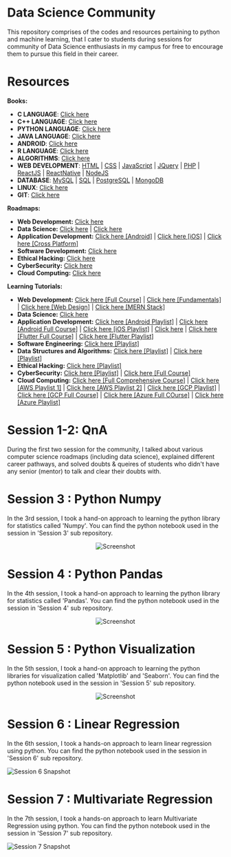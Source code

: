 # Data Science Community
This repository comprises of the codes and resources pertaining to python and machine learning, that I cater to students during sessions for community of Data Science enthusiasts in my campus for free to encourage them to pursue this field in their career.

# Resources


**Books:**

- **C LANGUAGE**: <a href="https://goalkicker.com/CBook/" target="_blank">Click here</a>
- **C++ LANGUAGE**: <a href="https://goalkicker.com/CPlusPlusBook/" target="_blank">Click here</a>
- **PYTHON LANGUAGE**: <a href="https://goalkicker.com/PythonBook/" target="_blank">Click here</a>
- **JAVA LANGUAGE**: <a href="https://goalkicker.com/JavaBook/" target="_blank">Click here</a>
- **ANDROID**: <a href="https://goalkicker.com/AndroidBook/" target="_blank">Click here</a>
- **R LANGUAGE**: <a href="https://goalkicker.com/RBook/" target="_blank">Click here</a>
- **ALGORITHMS**: <a href="https://goalkicker.com/AlgorithmsBook/" target="_blank">Click here</a>
- **WEB DEVELOPMENT**: <a href="https://goalkicker.com/HTML5Book/" target="_blank">HTML</a> | <a href="https://goalkicker.com/CSSBook/" target="_blank">CSS</a> | <a href="https://goalkicker.com/JavaScriptBook/" target="_blank">JavaScript</a> | <a href="https://goalkicker.com/jQueryBook/" target="_blank">JQuery</a> | <a href="https://goalkicker.com/PHPBook/" target="_blank">PHP</a> | <a href="https://goalkicker.com/ReactJSBook/" target="_blank">ReactJS</a> | <a href="https://goalkicker.com/ReactNativeBook/" target="_blank">ReactNative</a> | <a href="https://goalkicker.com/NodeJSBook/" target="_blank">NodeJS</a>
- **DATABASE**: <a href="https://goalkicker.com/MySQLBook/" target="_blank">MySQL</a> | <a href="https://goalkicker.com/SQLBook/" target="_blank">SQL</a> |  <a href="https://goalkicker.com/PostgreSQLBook/" target="_blank">PostgreSQL</a> | <a href="https://goalkicker.com/MongoDBBook/" target="_blank">MongoDB</a>
- **LINUX**: <a href="https://goalkicker.com/LinuxBook/" target="_blank">Click here</a>
- **GIT**: <a href="https://goalkicker.com/GitBook/" target="_blank">Click here</a>

**Roadmaps:**

- **Web Development:** <a href="https://youtu.be/2Gv6CMvI-Lw" target="_blank">Click here</a>
- **Data Science:** <a href="https://youtu.be/y9AK1YKRoLg" target="_blank">Click here</a> | <a href="https://youtu.be/Qk6tIh6sTr8" target="_blank">Click here</a>
- **Application Development:** <a href="https://youtu.be/qCJxBvvULDk" target="_blank">Click here [Android]</a> | <a href="https://youtu.be/Nlp1p_Cb1_U" target="_blank">Click here [iOS]</a> | <a href="https://youtu.be/ZLBPD2HG1H0" target="_blank">Click here [Cross Platform]</a>
- **Software Development:** <a href="https://youtu.be/J6rVaFzOEP8" target="_blank">Click here</a>
- **Ethical Hacking:** <a href="https://youtu.be/MUmjN-Fh8tY" target="_blank">Click here</a>
- **CyberSecurity:** <a href="https://youtu.be/Sj4TD0LSC_k" target="_blank">Click here</a>
- **Cloud Computing:** <a href="https://youtu.be/IX1k6E3uldk" target="_blank">Click here</a>

**Learning Tutorials:**

- **Web Development:** <a href="https://youtu.be/Q33KBiDriJY" target="_blank">Click here [Full Course]</a> | <a href="https://youtube.com/playlist?list=PL9ooVrP1hQOEloRCBI97ZXkWUg6MJn0Yf" target="_blank">Click here [Fundamentals]</a> | <a href="https://youtube.com/playlist?list=PLXC_gcsKLD6n7p6tHPBxsKjN5hA_quaPI" target="_blank">Click here [Web Design]</a> | <a href="https://youtu.be/7CqJlxBYj-M" target="_blank">Click here [MERN Stack]</a>
- **Data Science:** <a href="https://youtube.com/playlist?list=PLeo1K3hjS3us_ELKYSj_Fth2tIEkdKXvV" target="_blank">Click here</a>
- **Application Development:** <a href="https://youtube.com/playlist?list=PLknSwrodgQ72X4sKpzf5vT8kY80HKcUSe" target="_blank">Click here [Android Playlist]</a> | <a href="https://youtu.be/aS__9RbCyHg" target="_blank">Click here [Android Full Course]</a> | <a href="https://youtube.com/playlist?list=PLpZBns8dFbgx0gr68lf-un9EjdmywTu4_" target="_blank">Click here [iOS Playlist]</a> | <a href="https://youtu.be/mhE-Mp07RTo" target="_blank">Click here</a> | <a href="https://youtu.be/x0uinJvhNxI" target="_blank">Click here [Flutter Full Course]</a> | <a href="https://youtube.com/playlist?list=PLziVQlsc4EpCin9YcyI43QV0Jk8EQVraA" target="_blank">Click here [Flutter Playlist]</a>
- **Software Engineering:** <a href="https://youtube.com/playlist?list=PLWPirh4EWFpG2b1L3CL-OAPYcM25jLjXH" target="_blank">Click here [Playlist]</a>
- **Data Structures and Algorithms:** <a href="https://youtube.com/playlist?list=PLdo5W4Nhv31bbKJzrsKfMpo_grxuLl8LU" target="_blank">Click here [Playlist]</a> | <a href="https://youtube.com/playlist?list=PL6Zs6LgrJj3tDXv8a_elC6eT_4R5gfX4d" target="_blank">Click here [Playlist]</a>
- **Ethical Hacking:** <a href="https://youtube.com/playlist?list=PLBf0hzazHTGOEuhPQSnq-Ej8jRyXxfYvl" target="_blank">Click here [Playlist]</a>
- **CyberSecurity:** <a href="https://youtube.com/playlist?list=PL9ooVrP1hQOGPQVeapGsJCktzIO4DtI4_" target="_blank">Click here [Playlist]</a> | <a href="https://youtu.be/nzZkKoREEGo" target="_blank">Click here [Full Course]</a>
- **Cloud Computing:** <a href="https://youtu.be/2LaAJq1lB1Q" target="_blank">Click here [Full Comprehensive Course]</a> | <a href="https://youtube.com/playlist?list=PLEiEAq2VkUULlNtIFhEQHo8gacvme35rz" target="_blank">Click here [AWS Playlist 1]</a> | <a href="https://youtube.com/playlist?list=PL9ooVrP1hQOFWxRJcGdCot7AgJu29SVV3" target="_blank">Click here [AWS Playlist 2]</a> | <a href="https://youtube.com/playlist?list=PL9ooVrP1hQOFUm7TmkH1zk5xy75GAxV44" target="_blank">Click here [GCP Playlist]</a> | <a href="https://youtu.be/dn9cSRImmVA" target="_blank">Click here [GCP Full Course]</a> | <a href="https://youtu.be/tDuruX7XSac" target="_blank">Click here [Azure Full COurse]</a> | <a href="https://youtube.com/playlist?list=PLXtHYVsvn_b_v4EKljH6dGo9qJ7JjItWL" target="_blank">Click here [Azure Playlist]</a>

# Session 1-2: QnA

During the first two session for the community, I talked about various computer science roadmaps (including data science), explained different career pathways, and solved doubts & queires of students who didn't have any senior (mentor) to talk and clear their doubts with.

# Session 3 : Python Numpy

In the 3rd session, I took a hand-on approach to learning the python library for statistics called 'Numpy'. You can find the python notebook used in the session in 'Session 3' sub repository.

<p align="center">
  <img src="https://raw.githubusercontent.com/gohil-jay/Data-Science-Community/main/Session%203%20%3A%20Python%20Numpy/Screenshot.png" alt="Screenshot" />
</p>

# Session 4 : Python Pandas

In the 4th session, I took a hand-on approach to learning the python library for statistics called 'Pandas'. You can find the python notebook used in the session in 'Session 4' sub repository.

<p align="center">
  <img src="https://raw.githubusercontent.com/gohil-jay/Data-Science-Community/main/Session%204%20%3A%20Python%20Pandas/Snapshot.png" alt="Screenshot" />
</p>

# Session 5 : Python Visualization

In the 5th session, I took a hand-on approach to learning the python libraries for visualization called 'Matplotlib' and 'Seaborn'. You can find the python notebook used in the session in 'Session 5' sub repository.

<p align="center">
  <img src="https://raw.githubusercontent.com/gohil-jay/Data-Science-Community/main/Session%205%20%3A%20Python%20Visualization/Screenshot.png" alt="Screenshot" />
</p>

# Session 6 : Linear Regression

In the 6th session, I took a hands-on approach to learn linear regression using python. You can find the python notebook used in the session in 'Session 6' sub repository.

![Session 6 Snapshot](https://raw.githubusercontent.com/gohil-jay/Data-Science-Community/main/Session%206%20%3A%20Linear%20Regression/Snapshot.png)

# Session 7 : Multivariate Regression

In the 7th session, I took a hands-on approach to learn Multivariate Regression using python. You can find the python notebook used in the session in 'Session 7' sub repository.

![Session 7 Snapshot](https://raw.githubusercontent.com/gohil-jay/Data-Science-Community/main/Session%207%20%3A%20Multivariate%20Regression/Snapshot.png)
